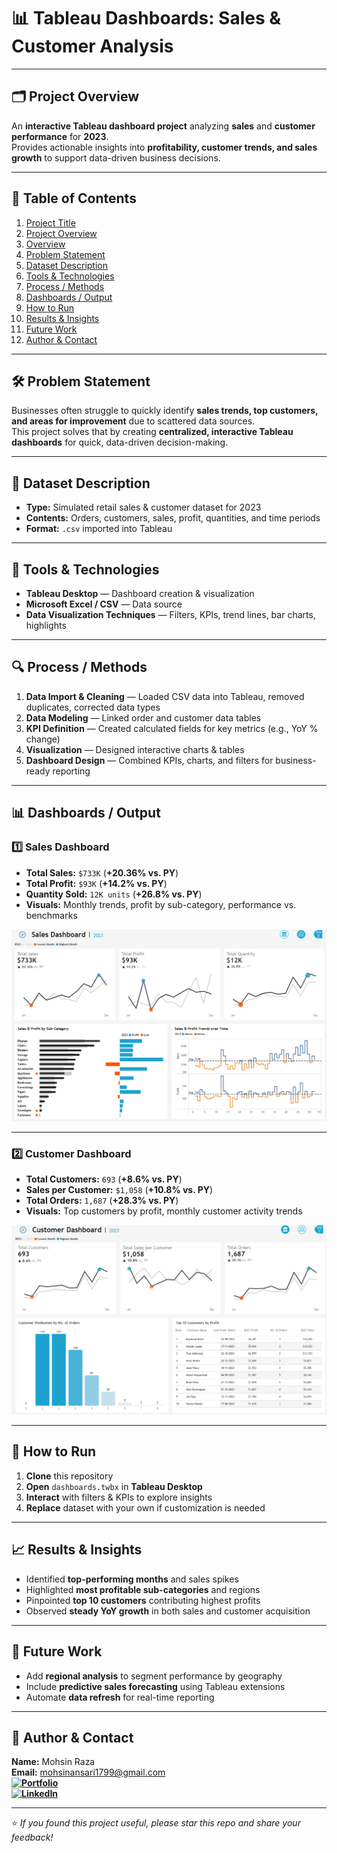# 📊 Tableau Dashboards: Sales & Customer Analysis

---

## 🗂️ Project Overview
An **interactive Tableau dashboard project** analyzing **sales** and **customer performance** for **2023**.  
Provides actionable insights into **profitability, customer trends, and sales growth** to support data-driven business decisions.

---

## 📑 Table of Contents
1. <a href="#project-title">Project Title</a>  
2. <a href="#project-overview">Project Overview</a>  
3. <a href="#project-overview">Overview</a>  
4. <a href="#problem-statement">Problem Statement</a>  
5. <a href="#dataset-description">Dataset Description</a>  
6. <a href="#tools--technologies">Tools & Technologies</a>  
7. <a href="#process--methods">Process / Methods</a>  
8. <a href="#dashboards--output">Dashboards / Output</a>  
9. <a href="#how-to-run">How to Run</a>  
10. <a href="#results--insights">Results & Insights</a>  
11. <a href="#future-work">Future Work</a>  
12. <a href="#author--contact">Author & Contact</a>  

---

## 🛠 Problem Statement
Businesses often struggle to quickly identify **sales trends, top customers, and areas for improvement** due to scattered data sources.  
This project solves that by creating **centralized, interactive Tableau dashboards** for quick, data-driven decision-making.

---

## 📂 Dataset Description
* **Type:** Simulated retail sales & customer dataset for 2023  
* **Contents:** Orders, customers, sales, profit, quantities, and time periods  
* **Format:** `.csv` imported into Tableau

---

## 🧰 Tools & Technologies
* **Tableau Desktop** — Dashboard creation & visualization  
* **Microsoft Excel / CSV** — Data source  
* **Data Visualization Techniques** — Filters, KPIs, trend lines, bar charts, highlights

---

## 🔍 Process / Methods
1. **Data Import & Cleaning** — Loaded CSV data into Tableau, removed duplicates, corrected data types  
2. **Data Modeling** — Linked order and customer data tables  
3. **KPI Definition** — Created calculated fields for key metrics (e.g., YoY % change)  
4. **Visualization** — Designed interactive charts & tables  
5. **Dashboard Design** — Combined KPIs, charts, and filters for business-ready reporting

---

## 📊 Dashboards / Output

### 1️⃣ Sales Dashboard
* **Total Sales:** `$733K` (**+20.36% vs. PY**)  
* **Total Profit:** `$93K` (**+14.2% vs. PY**)  
* **Quantity Sold:** `12K units` (**+26.8% vs. PY**)  
* **Visuals:** Monthly trends, profit by sub-category, performance vs. benchmarks  

![Sales Dashboard](https://github.com/MohsinR11/Sales-and-Customers/blob/main/Screenshot%202025-07-20%20124151.png)

---

### 2️⃣ Customer Dashboard
* **Total Customers:** `693` (**+8.6% vs. PY**)  
* **Sales per Customer:** `$1,058` (**+10.8% vs. PY**)  
* **Total Orders:** `1,687` (**+28.3% vs. PY**)  
* **Visuals:** Top customers by profit, monthly customer activity trends  

![Customer Dashboard](https://github.com/MohsinR11/Sales-and-Customers/blob/main/Screenshot%202025-07-20%20124211.png)

---

## 🚀 How to Run
1. **Clone** this repository  
2. **Open** `dashboards.twbx` in **Tableau Desktop**  
3. **Interact** with filters & KPIs to explore insights  
4. **Replace** dataset with your own if customization is needed

---

## 📈 Results & Insights
* Identified **top-performing months** and sales spikes  
* Highlighted **most profitable sub-categories** and regions  
* Pinpointed **top 10 customers** contributing highest profits  
* Observed **steady YoY growth** in both sales and customer acquisition

---

## 🔮 Future Work
* Add **regional analysis** to segment performance by geography  
* Include **predictive sales forecasting** using Tableau extensions  
* Automate **data refresh** for real-time reporting

---

## 👤 Author & Contact
**Name:** Mohsin Raza  
**Email:** mohsinansari1799@gmail.com  
**[![Portfolio](https://img.shields.io/badge/Portfolio-000?style=flat-square&logo=portfolio&logoColor=white)](https://tinyurl.com/MohsinRaza-Portfolio)**   
**[![LinkedIn](https://img.shields.io/badge/LinkedIn-0077B5?style=flat-square&logo=linkedin&logoColor=white)](https://www.linkedin.com/in/mohsin--raza)** 
  
---

⭐ *If you found this project useful, please star this repo and share your feedback!*
